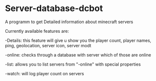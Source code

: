 # Server-database-dcbot

A programm to get Detailed information about minecraft servers

Currently available features are:

-Details: this feature will give u show you the player count, player names, ping, geolocation, server icon, server modt

-online: checks through a database with server which of those are online

-list: allows you to list servers from "-online" with special properties

-watch: will log player count on servers
